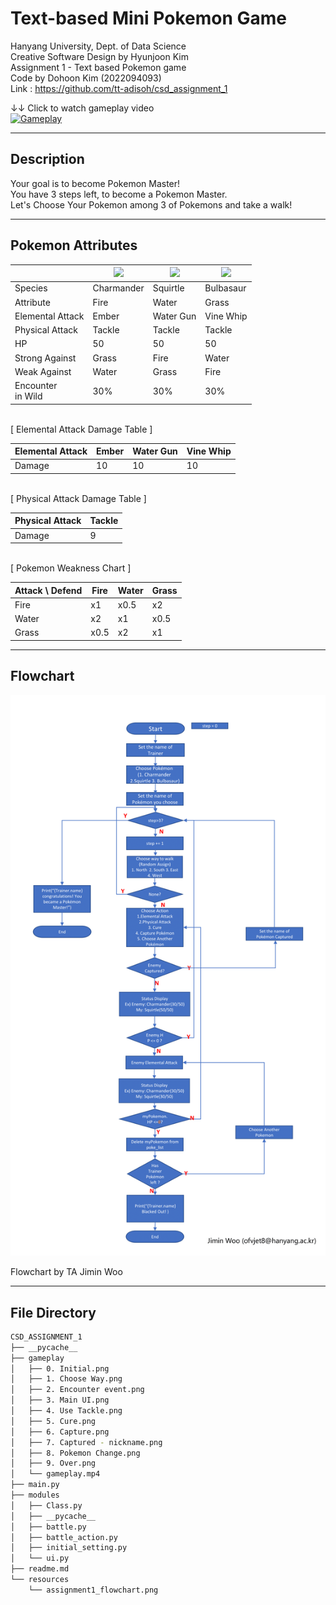 # Text-based Mini Pokemon Game

Hanyang University, Dept. of Data Science  
Creative Software Design by Hyunjoon Kim  
Assignment 1 - Text based Pokemon game  
Code by Dohoon Kim (2022094093)  
Link : https://github.com/tt-adisoh/csd_assignment_1

↓↓ Click to watch gameplay video  
[![Gameplay](http://img.youtube.com/vi/XWx6ddQsZDw/0.jpg)](https://youtu.be/XWx6ddQsZDw)

---
## Description

Your goal is to become Pokemon Master!  
You have 3 steps left, to become a Pokemon Master.  
Let's Choose Your Pokemon among 3 of Pokemons and take a walk!

---
## Pokemon Attributes
||<img src='https://archives.bulbagarden.net/media/upload/thumb/7/73/004Charmander.png/500px-004Charmander.png' width=100>|<img src='https://archives.bulbagarden.net/media/upload/thumb/3/39/007Squirtle.png/500px-007Squirtle.png' width=100>|<img src='https://archives.bulbagarden.net/media/upload/thumb/2/21/001Bulbasaur.png/500px-001Bulbasaur.png' width=100>|
|---|---|---|---|
|Species|Charmander|Squirtle|Bulbasaur|
|Attribute|Fire|Water|Grass|
|Elemental Attack|Ember|Water Gun|Vine Whip|
|Physical Attack|Tackle|Tackle|Tackle|
|HP|50|50|50|
|Strong Against|Grass|Fire|Water|
|Weak Against|Water|Grass|Fire|
|Encounter<br>in Wild|30%|30%|30%

<br>
[ Elemental Attack Damage Table ]

|Elemental Attack|Ember|Water Gun|Vine Whip|
|-|-|-|-|
|Damage|10|10|10|

<br>
[ Physical Attack Damage Table ]

|Physical Attack|Tackle|
|-|-|
|Damage|9|

<br>
[ Pokemon Weakness Chart ]

|Attack \ Defend|Fire|Water|Grass|
|-|-|-|-|
|Fire|x1|x0.5|x2|
|Water|x2|x1|x0.5|
|Grass|x0.5|x2|x1|



---
## Flowchart  
![flowchart](./resources/assignment1_flowchart.png)

Flowchart by TA Jimin Woo

---
## File Directory

```bash
CSD_ASSIGNMENT_1
├── __pycache__
├── gameplay
│   ├── 0. Initial.png
│   ├── 1. Choose Way.png
│   ├── 2. Encounter event.png
│   ├── 3. Main UI.png
│   ├── 4. Use Tackle.png
│   ├── 5. Cure.png
│   ├── 6. Capture.png
│   ├── 7. Captured - nickname.png
│   ├── 8. Pokemon Change.png
│   ├── 9. Over.png
│   └── gameplay.mp4
├── main.py
├── modules
│   ├── Class.py
│   ├── __pycache__
│   ├── battle.py
│   ├── battle_action.py
│   ├── initial_setting.py
│   └── ui.py
├── readme.md
└── resources
    └── assignment1_flowchart.png

``` 